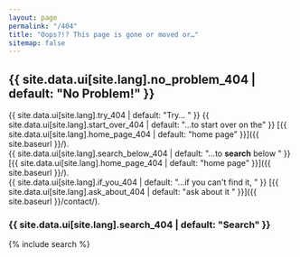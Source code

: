 ```yaml
---
layout: page
permalink: "/404"
title: "Oops?!? This page is gone or moved or…"
sitemap: false
---
```


## {{ site.data.ui[site.lang].no_problem_404 | default: "No Problem!" }}

{{ site.data.ui[site.lang].try_404 | default: "Try…  " }}
{{ site.data.ui[site.lang].start_over_404 | default: "...to start over on the" }} [{{ site.data.ui[site.lang].home_page_404 | default: "home page" }}]({{ site.baseurl }}/).  
{{ site.data.ui[site.lang].search_below_404 | default: "...to **search** below  " }} [{{ site.data.ui[site.lang].home_page_404 | default: "home page" }}]({{ site.baseurl }}/).  
{{ site.data.ui[site.lang].if_you_404 | default: "…if you can't find it,  " }} [{{ site.data.ui[site.lang].ask_about_404 | default: "ask about it " }}]({{ site.baseurl }}/contact/).

### {{ site.data.ui[site.lang].search_404 | default: "Search" }}

{% include search %}
